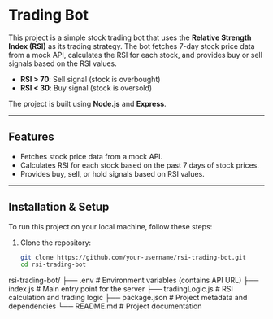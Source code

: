 # Trading Bot

This project is a simple stock trading bot that uses the **Relative Strength Index (RSI)** as its trading strategy. The bot fetches 7-day stock price data from a mock API, calculates the RSI for each stock, and provides buy or sell signals based on the RSI values.

- **RSI > 70**: Sell signal (stock is overbought)
- **RSI < 30**: Buy signal (stock is oversold)

The project is built using **Node.js** and **Express**.

---

## Features

- Fetches stock price data from a mock API.
- Calculates RSI for each stock based on the past 7 days of stock prices.
- Provides buy, sell, or hold signals based on RSI values.

---

## Installation & Setup

To run this project on your local machine, follow these steps:

1. Clone the repository:

   ```bash
   git clone https://github.com/your-username/rsi-trading-bot.git
   cd rsi-trading-bot

rsi-trading-bot/
├── .env                # Environment variables (contains API URL)
├── index.js            # Main entry point for the server
├── tradingLogic.js     # RSI calculation and trading logic
├── package.json        # Project metadata and dependencies
└── README.md           # Project documentation

